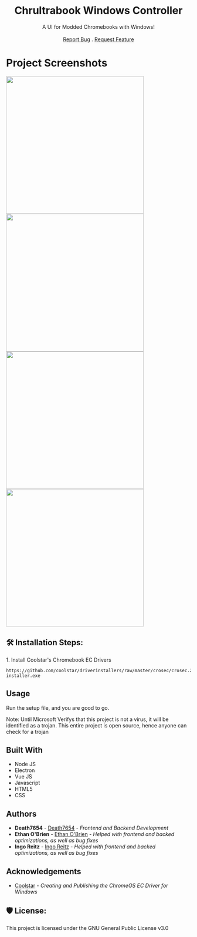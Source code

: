 <br/>
<p align="center">
  <h1 class="title" align="center">Chrultrabook Windows Controller</h1>

  <p align="center">
    A UI for Modded Chromebooks with Windows!
    <br/>
    <br/>
    <a href="https://github.com/death7654/Chrultrabook-Windows-Controller/issues">Report Bug</a>
    .
    <a href="https://github.com/death7654/Chrultrabook-Windows-Controller/issues">Request Feature</a>
  </p>
</p>


<h1>Project Screenshots</h1>

<img src="https://github.com/death7654/Chrultrabook-Windows-Controller/assets/72635727/75a488d9-0951-411b-8937-11f2be16ad99" width="375">

<img src="https://github.com/death7654/Chrultrabook-Windows-Controller/assets/72635727/55025d2b-57f6-4cbd-9df1-04593c7903aa" width="375">

<img src="https://github.com/death7654/Chrultrabook-Windows-Controller/assets/72635727/965acfed-3b37-4052-ac3c-2f4bdc5fddb9" width="375">

<img src="https://github.com/death7654/Chrultrabook-Windows-Controller/assets/72635727/4a4ee5b2-b2ed-4c59-ac46-0903c6f1a3c3" width="375">


<h2>🛠️ Installation Steps:</h2>

<p>1. Install Coolstar's Chromebook EC Drivers</p>

```
https://github.com/coolstar/driverinstallers/raw/master/crosec/crosec.2.0.2-installer.exe
```


## Usage

Run the setup file, and you are good to go. 

Note: Until Microsoft Verifys that this project is not a virus, it will be identified as a trojan. This entire project is open source, hence anyone can check for a trojan


## Built With


* []()Node JS
* Electron
* Vue JS
* Javascript
* HTML5
* CSS


## Authors

* **Death7654** -  [Death7654](https://github.com/death7654) - *Frontend and Backend Development*
* **Ethan O'Brien** - [Ethan O'Brien](https://github.com/ethanaobrien) - *Helped with frontend and backed optimizations, as well as bug fixes*
* **Ingo Reitz** -  [Ingo Reitz](https://github.com/ninelore) - *Helped with frontend and backed optimizations, as well as bug fixes*
  
## Acknowledgements

* [Coolstar](https://github.com/coolstar) - *Creating and Publishing the ChromeOS EC Driver for Windows*

<h2>🛡️ License:</h2>

This project is licensed under the GNU General Public License v3.0

